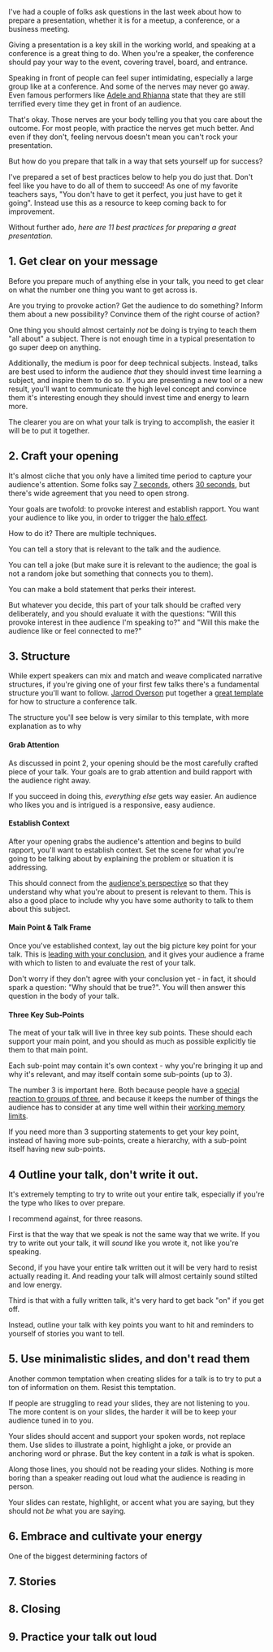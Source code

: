 I've had a couple of folks ask questions in the last week about how to prepare a presentation, whether it is for a meetup, a conference, or a business meeting.

Giving a presentation is a key skill in the working world, and speaking at a conference is a great thing to do. When you're a speaker, the conference should pay your way to the event, covering travel, board, and entrance.

Speaking in front of people can feel super intimidating, especially a large group like at a conference. And some of the nerves may never go away. Even famous performers like [Adele and Rhianna](https://songbirdsf.com/5-famous-singers-who-still-get-stage-fright/) state that they are still terrified every time they get in front of an audience.

That's okay. Those nerves are your body telling you that you care about the outcome. For most people, with practice the nerves get much better. And even if they don't, feeling nervous doesn't mean you can't rock your presentation.

But how do you prepare that talk in a way that sets yourself up for success?

I've prepared a set of best practices below to help you do just that. Don't feel like you have to do all of them to succeed! As one of my favorite teachers says, "You don't have to get it perfect, you just have to get it going". Instead use this as a resource to keep coming back to for improvement.

Without further ado, *here are 11 best practices for preparing a great presentation.*

## 1. Get clear on your message

Before you prepare much of anything else in your talk, you need to get clear on what the number one thing you want to get across is.

Are you trying to provoke action? Get the audience to do something? Inform them about a new possibility? Convince them of the right course of action?

One thing you should almost certainly *not* be doing is trying to teach them "all about" a subject. There is not enough time in a typical presentation to go super deep on anything. 

Additionally, the medium is poor for deep technical subjects. Instead, talks are best used to inform the audience *that* they should invest time learning a subject, and inspire them to do so.
If you are presenting a new tool or a new result, you'll want to communicate the high level concept and convince them it's interesting enough they should invest time and energy to learn more.

The clearer you are on what your talk is trying to accomplish, the easier it will be to put it together.

## 2. Craft your opening

It's almost cliche that you only have a limited time period to capture your audience's attention. Some folks say [7 seconds](https://www.andrewvorster.com/7-seconds/), others [30 seconds](https://www.presentationtraininginstitute.com/30-second-rule-grabbing-attention-first-30-seconds-crucial/), but there's wide agreement that you need to open strong.

Your goals are twofold: to provoke interest and establish rapport. You want your audience to like you, in order to trigger the [halo effect](https://www.speakwritelisten.com/blog/10-2-the-halo-effect). 

How to do it? There are multiple techniques.

You can tell a story that is relevant to the talk and the audience.

You can tell a joke (but make sure it is relevant to the audience; the goal is not a random joke but something that connects you to them). 

You can make a bold statement that perks their interest.

But whatever you decide, this part of your talk should be crafted very deliberately, and you should evaluate it with the questions: "Will this provoke interest in thee audience I'm speaking to?" and "Will this make the audience like or feel connected to me?"

## 3. Structure

While expert speakers can mix and match and weave complicated narrative structures, if you're giving one of your first few talks there's a fundamental structure you'll want to follow. [Jarrod Overson](https://twitter.com/jsoverson) put together a [great template](https://jarrodoverson.com/post/conference-talk-outline-43bc4c204f6e/) for how to structure a conference talk.

The structure you'll see below is very similar to this template, with more explanation as to why

#### Grab Attention

As discussed in point 2, your opening should be the most carefully crafted piece of your talk. Your goals are to grab attention and build rapport with the audience right away.

If you succeed in doing this, _everything else_ gets way easier. An audience who likes you and is intrigued is a responsive, easy audience.

#### Establish Context

After your opening grabs the audience's attention and begins to build rapport, you'll want to establish context. Set the scene for what you're going to be talking about by explaining the problem or situation it is addressing.

This should connect from the [audience's perspective](https://www.speakwritelisten.com/blog/10-3-perspective-is-priceless) so that they understand why what you're about to present is relevant to them. This is also a good place to include why you have some authority to talk to them about this subject.

#### Main Point & Talk Frame

Once you've established context, lay out the big picture key point for your talk. This is [leading with your conclusion](https://www.speakwritelisten.com/blog/10-11-start-with-your-conclusion), and it gives your audience a frame with which to listen to and evaluate the rest of your talk.

Don't worry if they don't agree with your conclusion yet - in fact, it should spark a question: "Why should that be true?". You will then answer this question in the body of your talk.

#### Three Key Sub-Points

The meat of your talk will live in three key sub points. These should each support your main point, and you should as much as possible explicitly tie them to that main point.

Each sub-point may contain it's own context - why you're bringing it up and why it's relevant, and may itself contain some sub-points (up to 3).

The number 3 is important here. Both because people have a [special reaction to groups of three](https://www.alivewithideas.com/blog/three-is-the-magic-number/), and because it keeps the number of things the audience has to consider at any time well within their [working memory limits](https://www.speakwritelisten.com/blog/10-1-seven-plus-or-minus-two).

If you need more than 3 supporting statements to get your key point, instead of having more sub-points, create a hierarchy, with a sub-point itself having new sub-points.

## 4 Outline your talk, don't write it out.

It's extremely tempting to try to write out your entire talk, especially if you're the type who likes to over prepare.  

I recommend against, for three reasons.

First is that the way that we speak is not the same way that we write. If you try to write out your talk, it will _sound_ like you wrote it, not like you're speaking.

Second, if you have your entire talk written out it will be very hard to resist actually reading it. And reading your talk will almost certainly sound stilted and low energy.

Third is that with a fully written talk, it's very hard to get back "on" if you get off.

Instead, outline your talk with key points you want to hit and reminders to yourself of stories you want to tell. 

## 5. Use minimalistic slides, and don't read them

Another common temptation when creating slides for a talk is to try to put a ton of information on them. Resist this temptation. 

If people are struggling to read your slides, they are not listening to you. The more content is on your slides, the harder it will be to keep your audience tuned in to you.

Your slides should accent and support your spoken words, not replace them. Use slides to illustrate a point, highlight a joke, or provide an anchoring word or phrase. But the key content in a _talk_ is what is spoken.

Along those lines, you should not be reading your slides. Nothing is more boring than a speaker reading out loud what the audience is reading in person. 

Your slides can restate, highlight, or accent what you are saying, but they should not _be_ what you are saying.

## 6. Embrace and cultivate your energy

One of the biggest determining factors of 

## 7. Stories

## 8. Closing

## 9. Practice your talk out loud


